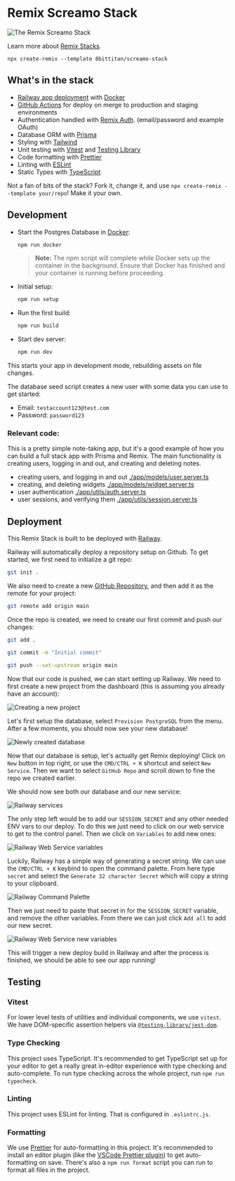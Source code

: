 # Remix Screamo Stack

![The Remix Screamo Stack](https://user-images.githubusercontent.com/33367713/173238887-19215227-1027-44f3-bf2d-3ff1306bfa81.png)

Learn more about [Remix Stacks](https://remix.run/stacks).

```
npx create-remix --template 8bittitan/screamo-stack
```

## What's in the stack

- [Railway app deployment](https://railway.app) with [Docker](https://www.docker.com/)
- [GitHub Actions](https://github.com/features/actions) for deploy on merge to production and staging environments
- Authentication handled with [Remix Auth](https://github.com/sergiodxa/remix-auth). (email/password and example OAuth)
- Database ORM with [Prisma](https://prisma.io)
- Styling with [Tailwind](https://tailwindcss.com/)
- Unit testing with [Vitest](https://vitest.dev) and [Testing Library](https://testing-library.com)
- Code formatting with [Prettier](https://prettier.io)
- Linting with [ESLint](https://eslint.org)
- Static Types with [TypeScript](https://typescriptlang.org)

Not a fan of bits of the stack? Fork it, change it, and use `npx create-remix --template your/repo`! Make it your own.

## Development

- Start the Postgres Database in [Docker](https://www.docker.com/get-started):

  ```sh
  npm run docker
  ```

  > **Note:** The npm script will complete while Docker sets up the container in the background. Ensure that Docker has finished and your container is running before proceeding.

- Initial setup:

  ```sh
  npm run setup
  ```

- Run the first build:

  ```sh
  npm run build
  ```

- Start dev server:

  ```sh
  npm run dev
  ```

This starts your app in development mode, rebuilding assets on file changes.

The database seed script creates a new user with some data you can use to get started:

- Email: `testaccount123@test.com`
- Password: `password123`

### Relevant code:

This is a pretty simple note-taking app, but it's a good example of how you can build a full stack app with Prisma and Remix. The main functionality is creating users, logging in and out, and creating and deleting notes.

- creating users, and logging in and out [./app/models/user.server.ts](./app/models/user.server.ts)
- creating, and deleting widgets [./app/models/widget.server.ts](./app/models/widget.server.ts)
- user authentication [./app/utils/auth.server.ts](./app/utils/auth.server.ts)
- user sessions, and verifying them [./app/utils/session.server.ts](./app/utils/session.server.ts)

## Deployment

This Remix Stack is built to be deployed with [Railway](https://railway.app).

Railway will automatically deploy a repository setup on Github. To get started, we first need to initialize a git repo:

```sh
git init .
```

We also need to create a new [GitHub Repository](https://repo.new), and then add it as the remote for your project:

```sh
git remote add origin main
```

Once the repo is created, we need to create our first commit and push our changes:

```sh
git add .
```

```sh
git commit -m "Initial commit"
```

```sh
git push --set-upstream origin main
```

Now that our code is pushed, we can start setting up Railway. We need to first create a new project from the dashboard (this is assuming you already have an account):

![Creating a new project](https://user-images.githubusercontent.com/33367713/173216800-81bebc6e-bbe6-4115-8a62-33a4d12b72e5.png)

Let's first setup the database, select `Provision PostgreSQL` from the menu. After a few moments, you should now see your new database!

![Newly created database](https://user-images.githubusercontent.com/33367713/173217025-3ae08ad7-1854-406a-a0c8-c0772eecebac.png)

Now that our database is setup, let's actually get Remix deploying! Click on `New` button in top right, or use the `CMD/CTRL + K` shortcut and select `New Service`. Then we want to select `GitHub Repo` and scroll down to fine the repo we created earlier.

We should now see both our database and our new service:

![Railway services](https://user-images.githubusercontent.com/33367713/173217096-bcd9b327-185b-4117-81ab-bd571f56eb98.png)

The only step left would be to add our `SESSION_SECRET` and any other needed ENV vars to our deploy. To do this we just need to click on our web service to get to the control panel. Then we click on `Variables` to add new ones:

![Railway Web Service variables](https://user-images.githubusercontent.com/33367713/173217137-c1b86133-ad32-4466-8475-e9f77b6290c8.png)

Luckily, Railway has a simple way of generating a secret string. We can use the `CMD/CTRL + K` keybind to open the command palette. From here type `secret` and select the `Generate 32 character Secret` which will copy a string to your clipboard.

![Railway Command Palette](https://user-images.githubusercontent.com/33367713/173217634-a15fd625-52ad-48d9-b412-79952c9a8386.png)

Then we just need to paste that secret in for the `SESSION_SECRET` variable, and remove the other variables. From there we can just click `Add all` to add our new secret.

![Railway Web Service new variables](https://user-images.githubusercontent.com/33367713/173217239-b1d05245-60a1-45d4-b27e-233b503ace10.png)

This will trigger a new deploy build in Railway and after the process is finished, we should be able to see our app running!

## Testing

### Vitest

For lower level tests of utilities and individual components, we use `vitest`. We have DOM-specific assertion helpers via [`@testing-library/jest-dom`](https://testing-library.com/jest-dom).

### Type Checking

This project uses TypeScript. It's recommended to get TypeScript set up for your editor to get a really great in-editor experience with type checking and auto-complete. To run type checking across the whole project, run `npm run typecheck`.

### Linting

This project uses ESLint for linting. That is configured in `.eslintrc.js`.

### Formatting

We use [Prettier](https://prettier.io/) for auto-formatting in this project. It's recommended to install an editor plugin (like the [VSCode Prettier plugin](https://marketplace.visualstudio.com/items?itemName=esbenp.prettier-vscode)) to get auto-formatting on save. There's also a `npm run format` script you can run to format all files in the project.
